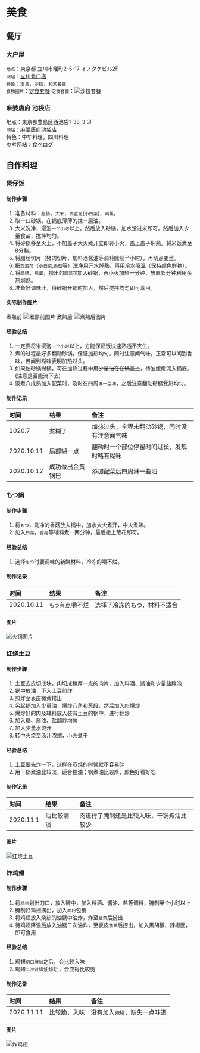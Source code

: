 # 美食
## 餐厅
### 大户屋
`地点`：東京都 立川市曙町2-5-17 イノタケビル2F    
`网站`：[立川北口店](https://www.ootoya.com/store/detail/000091.html)    
`特色`：`定食`，`沙拉`，`和式套餐`    
`食物图片`：[定食套餐](https://www.ootoya.com/menu/teisyoku/)
`定食套餐`：![沙拉套餐](assets/salada_set.jpg)

### 麻婆唐府 池袋店
地点：東京都豊島区西池袋1-38-3 3F        
`网站`：[麻婆唐府池袋店](https://themarbotofu-ikebukuro.owst.jp/)     
特色：中华料理，四川料理     
参考网站：[食べログ](https://tabelog.com/tokyo/A1305/A130501/13211080/)   

## 自作料理
### 煲仔饭
#### 制作步骤
1. 准备材料：`腊肠`，`大米`，`西蓝花`(`小白菜`)，`鸡蛋`。     
2. 取一口砂锅，在锅底薄薄的抹一层油。      
3. 大米洗净，浸泡`一个小时`以上。然后放入砂锅，加水没过米即可。然后加入少量食盐，搅拌均匀。    
4. 将砂锅移至火上，不加盖子大火煮开立即转小火，盖上盖子焖熟。将米饭煮至8分熟。
5. 将腊肠切片（猪肉切片，加料酒酱油等调料腌制半小时），再切点姜丝。   
6. 把`西蓝花`（`小白菜`,`香菇`等）洗净用开水焯熟，再用冷水降温（保持颜色鲜艳）。
7. 将`腊肠`，`鸡蛋`，捞出的`西蓝花`加入砂锅，再小火加热一分钟，放置15分钟利用余热焖熟。   
8. 准备好调味汁，待砂锅开锅时加入，然后搅拌均匀即可享用。

#### 实际制作图片
煮熟前
![煮熟前图片](assets/baozaifan_before.jpg)
煮熟后
![煮熟后图片](assets/baozaifan_after.jpg)

#### 经验总结
1. 一定要将米浸泡`一个小时`以上，方能保证饭快速熟透不夹生。   
2. 煮的过程最好多翻动砂锅，保证加热均匀。同时注意闻气味，正常可以闻到香味，若闻到糊味表明加热过头。    
3. 如果怕砂锅糊锅，可在加热过程中用~~少量油在在锅盖上~~，待油缓缓流入锅底。(注意是否能流下去)    
4. 饭煮八成熟加入配菜时，及时在四周`淋一层油`，之后注意翻动砂锅受热均匀。

#### 制作记录

|时间|结果|备注|
|:---|:---|:---|
|2020.7|煮糊了|加热过头，全程未翻动砂锅，同时没有注意闻气味|
|2020.10.11|局部糊一点|翻动时一个部位停留时间过长，发现时略有糊味|   
|2020.10.12|成功做出金黄锅巴|添加配菜后四周淋一些油|    

### もつ鍋
#### 制作步骤
1. 将`もつ`，洗净的香菇放入锅中，加水大火煮开，中火煮熟。
2. 加入`白菜`，`香菇`等辅料煮一两分钟，最后撒上葱花即可。

#### 经验总结
1. 选择`もつ`时要调味的新鲜材料，冷冻的嚼不烂。

#### 制作记录

|时间|结果|备注|
|:---|:---|:---|
|2020.10.11|`もつ`有点嚼不烂|选择了冷冻的もつ，材料不适合|

#### 图片
![火锅图片](assets/motsunabe.jpg)

### 红烧土豆
#### 制作步骤
1. 土豆去皮切成块，肉切成稍厚一点的肉片，加入料酒、酱油和少量盐腌泡
2. 锅中放油，下入土豆煎炸
3. 煎炸至表皮微黄捞出
4. 另起锅加入少量油，爆炒八角和葱段，然后加入肉爆炒
5. 爆炒好的肉及辅料放入装有土豆的锅中，进行翻炒
6. 加入糖、酱油、盐翻炒均匀
7. 加入少量水烧开
8. 转中火烧至汤汁浓缩，小火煮干

#### 经验总结
1. 土豆要先炸一下，这样在闷炖的时候就不容易碎
2. 用干锅煮油比较淡，适合控油；锅煮油比较厚，颜色好看好吃

#### 制作记录

|时间|结果|备注|
|:---|:---|:---|
|2020.11.1|油比较清淡|肉进行了腌制还是比较入味，干锅煮油比较少|

#### 图片
![红烧土豆](assets/fry_potato.jpg)

### 炸鸡翅
#### 制作步骤
1. 将`鸡翅`划出刀口，放入碗中，加入料酒、酱油、盐等调料，腌制半个小时以上     
2. 腌制好鸡翅捞出，加入`面粉`包裹        
3. 将鸡翅放入烧热的油锅中油炸，炸至`金黄`后捞出        
4. 待鸡翅降温后放入油锅二次油炸，至表皮`焦黄`后捞出，加入黑胡椒、辣椒面，即可食用       

#### 经验总结
1. 鸡翅`切口腌制`之后，会比较入味        
2. 鸡翅`二次过锅`油炸后，会变得比较脆    

#### 制作记录

|时间|结果|备注|
|:---|:---|:---|
|2020.11.11|比较脆，入味|没有加入`辣椒`，缺失一点味道|    

#### 图片
![炸鸡翅](assets/fry_chicken.jpg)